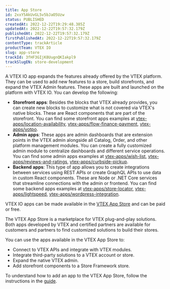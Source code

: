```yaml
---
title: App Store
id: 2xxY5AkUvGL5v5bJaO5Uzw
status: PUBLISHED
createdAt: 2022-12-22T19:29:48.385Z
updatedAt: 2022-12-22T19:57:32.179Z
publishedAt: 2022-12-22T19:57:32.179Z
firstPublishedAt: 2022-12-22T19:57:32.179Z
contentType: trackArticle
productTeam: VTEX IO
slug: app-store
trackId: 3fHF3GIjK8UugnQKIakpl9
trackSlugEN: store-development
---
```


A VTEX IO app expands the features already offered by the VTEX platform. They can be used to add new features to a store, build storefronts, and expand the VTEX Admin features. These apps are built and launched on the platform with VTEX IO. You can develop the following:

- **Storefront apps**: Besides the blocks that VTEX already provides, you can create new blocks to customize what is not covered via VTEX's native blocks. These are React components that are part of the storefront.
You can find some storefront apps examples at [vtex-apps/location-availability](https://github.com/vtex-apps/location-availability), [vtex-apps/flow-finance-payment](https://github.com/vtex-apps/flow-finance-payment), [vtex-apps/yotpo](https://github.com/vtex-apps/yotpo).
- **Admin apps**: These apps are admin dashboards that are extension points in the VTEX admin alongside all Catalog, Order, and other platform management modules. You can create a fully customized admin module to centralize dashboards and different service operations.
You can find some admin apps examples at [vtex-apps/wish-list](https://github.com/vtex-apps/wish-list), [vtex-apps/reviews-and-ratings](https://github.com/vtex-apps/reviews-and-ratings), [vtex-apps/curbside-pickup](https://github.com/vtex-apps/curbside-pickup).
- **Backend apps**: This type of app allows you to create integrations between services using REST APIs or create GraphQL APIs to use data in custom React components. These are Node or .NET Core services that streamline connections with the admin or frontend.
You can find some backend apps examples at [vtex-apps/store-locator](https://github.com/vtex-apps/store-locator), [vtex-apps/lightspeed](https://github.com/vtex-apps/lightspeed), [vtex-apps/wordpress-integration](https://github.com/vtex-apps/wordpress-integration).

VTEX IO apps can be made available in the [VTEX App Store](https://apps.vtex.com/) and can be paid or free. 

The VTEX App Store is a marketplace for VTEX plug-and-play solutions. Both apps developed by VTEX and certified partners are available for customers and partners to find customized solutions to build their stores. 

You can use the apps available in the VTEX App Store to:
- Connect to VTEX APIs and integrate with VTEX modules.
- Integrate third-party solutions to a VTEX account or store.
- Expand the native VTEX admin.
- Add storefront components to a Store Framework store.

To understand how to add an app to the VTEX App Store, follow the instructions in the [guide](https://developers.vtex.com/vtex-developer-docs/docs/vtex-io-documentation-10-making-your-app-publicly-available#submitting-your-app-to-the-vtex-app-store). 

